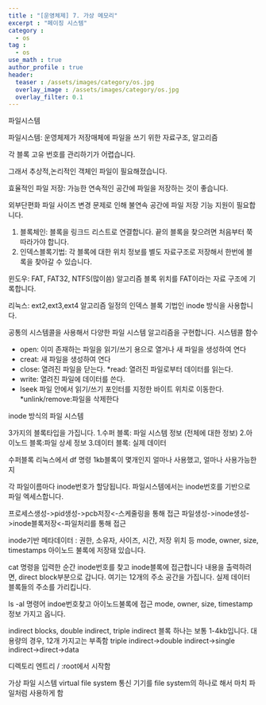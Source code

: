 ```yaml
---
title : "[운영체제] 7. 가상 메모리"
excerpt : "페이징 시스템"
category :
  - os
tag :
  - os
use_math : true
author_profile : true
header:
  teaser : /assets/images/category/os.jpg
  overlay_image : /assets/images/category/os.jpg
  overlay_filter: 0.1
---
```


파일시스템

파일시스템: 운영체제가 저장매체에 파일을 쓰기 위한 자료구조, 알고리즘

각 블록 고유 번호를 관리하기가 어렵습니다. 

그래서 추상적,논리적인 객체인 파일이 필요해졌습니다.

효율적인 파일 저장: 가능한 연속적인 공간에 파일을 저장하는 것이 좋습니다. 

외부단편화 파일 사이즈 변경 문제로 인해 불연속 공간에 파일 저장 기능 지원이 필요합니다. 
1. 블록체인: 블록을 링크드 리스트로 연결합니다. 끝의 블록을 찾으려면 처음부터 쭉 따라가야 합니다. 
2. 인덱스블록기법: 각 블록에 대한 위치 정보를 별도 자료구조로 저장해서 한번에 블록을 찾아갈 수 있습니다. 

윈도우: FAT, FAT32, NTFS(많이씀) 알고리즘
블록 위치를 FAT이라는 자료 구조에 기록합니다.

리눅스: ext2,ext3,ext4 알고리즘
일정의 인덱스 블록 기법인 inode 방식을 사용합니다.

공통의 시스템콜을 사용해서 다양한 파일 시스템 알고리즘을 구현합니다.
시스템콜 함수
* open: 이미 존재하는 파일을 읽기/쓰기 용으로 열거나 새 파일을 생성하여 연다
* creat: 새 파일을 생성하여 연다
* close: 열려진 파일을 닫는다. 
*read: 열려진 파일로부터 데이터를 읽는다.
* write: 열려진 파일에 데이터를 쓴다. 
* lseek 파일 안에서 읽기/쓰기 포인터를 지정한 바이트 위치로 이동한다.
*unlink/remove:파일을 삭제한다

inode 방식의 파일 시스템

3가지의 블록타입을 가집니다.
1.수퍼 블록: 파일 시스템 정보 (전체에 대한 정보)
2.아이노드 블록:파일 상세 정보
3.데이터 블록: 실제 데이터

수퍼블록
리눅스에서 df 명령
1kb블록이 몇개인지
얼마나 사용했고, 얼마나 사용가능한지

각 파일이름마다 inode번호가 할당됩니다.
파일시스템에서는 inode번호를 기반으로 파일 엑세스합니다.

프로세스생성->pid생성->pcb저장<-스케줄링을 통해 접근
파일생성->inode생성->inode블록저장<-파일처리를 통해 접근

inode기반 메타데이터
: 권한, 소유자, 사이즈, 시간, 저장 위치 등
mode, owner, size, timestamps
아이노드 불록에 저장돼 있습니다. 

cat 명령을 입력한 순간
inode번호를 찾고
inode블록에 접근합니다
내용을 출력하려면, direct block부분으로 갑니다. 여기는 12개의 주소 공간을 가집니다. 실제 데이터 블록들의 주소를 가리킵니다.

ls -al 명령어
indoe번호찾고 아이노드불록에 접근
mode, owner, size, timestamp 정보 가지고 옵니다.

indirect blocks, double indirect, triple indirect
블록 하나는 보통 1-4kb입니다.
대용량의 경우, 12개 가지고는 부족함
triple indirect->double indirect->single indirect->direct->data

디렉토리 엔트리
/ :root에서 시작함


가상 파일 시스템 virtual file system
통신 기기를 file system의 하나로 해서 마치 파일처럼 사용하게 함

